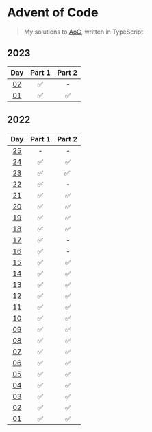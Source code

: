 # Advent of Code

> My solutions to [AoC](https://adventofcode.com/), written in TypeScript.

## 2023

|                    Day                    | Part 1 | Part 2 |
| :---------------------------------------: | :----: | :----: |
| [02](https://adventofcode.com/2023/day/2) |   ✅   |    -   |
| [01](https://adventofcode.com/2023/day/1) |   ✅   |   ✅   |

## 2022

|                    Day                     | Part 1 | Part 2 |
| :----------------------------------------: | :----: | :----: |
| [25](https://adventofcode.com/2022/day/25) |   -    |    -   |
| [24](https://adventofcode.com/2022/day/24) |   ✅   |   ✅   |
| [23](https://adventofcode.com/2022/day/23) |   ✅   |   ✅   |
| [22](https://adventofcode.com/2022/day/22) |   ✅   |    -   |
| [21](https://adventofcode.com/2022/day/21) |   ✅   |   ✅   |
| [20](https://adventofcode.com/2022/day/20) |   ✅   |   ✅   |
| [19](https://adventofcode.com/2022/day/19) |   ✅   |   ✅   |
| [18](https://adventofcode.com/2022/day/18) |   ✅   |   ✅   |
| [17](https://adventofcode.com/2022/day/17) |   ✅   |    -   |
| [16](https://adventofcode.com/2022/day/16) |   ✅   |    -   |
| [15](https://adventofcode.com/2022/day/15) |   ✅   |   ✅   |
| [14](https://adventofcode.com/2022/day/14) |   ✅   |   ✅   |
| [13](https://adventofcode.com/2022/day/13) |   ✅   |   ✅   |
| [12](https://adventofcode.com/2022/day/12) |   ✅   |   ✅   |
| [11](https://adventofcode.com/2022/day/11) |   ✅   |   ✅   |
| [10](https://adventofcode.com/2022/day/10) |   ✅   |   ✅   |
| [09](https://adventofcode.com/2022/day/9)  |   ✅   |   ✅   |
| [08](https://adventofcode.com/2022/day/8)  |   ✅   |   ✅   |
| [07](https://adventofcode.com/2022/day/7)  |   ✅   |   ✅   |
| [06](https://adventofcode.com/2022/day/6)  |   ✅   |   ✅   |
| [05](https://adventofcode.com/2022/day/5)  |   ✅   |   ✅   |
| [04](https://adventofcode.com/2022/day/4)  |   ✅   |   ✅   |
| [03](https://adventofcode.com/2022/day/3)  |   ✅   |   ✅   |
| [02](https://adventofcode.com/2022/day/2)  |   ✅   |   ✅   |
| [01](https://adventofcode.com/2022/day/1)  |   ✅   |   ✅   |
